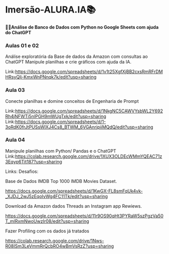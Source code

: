 # Imersão-ALURA.IA📚

🚀🚀**Análise de Banco de Dados com Python no Google Sheets com ajuda do ChatGPT**


### Aulas 01 e 02
Análise exploratória da Base de dados da Amazon com consultas ao ChatGPT
Manipule planilhas e crie gráficos com ajuda da IA.

Link:https://docs.google.com/spreadsheets/d/1v1t25XgfXjBB2cxsRmRFrDMHRsyQlj-KmxWnPNnqk7k/edit?usp=sharing

### Aula 03
Conecte planilhas e domine conceitos de Engenharia de Prompt

Link:https://docs.google.com/spreadsheets/d/1NkgNC5CAWVYsbWL2Y692Rh4jNFWTi5nlPGH9mWUgTxk/edit?usp=sharing
Link:https://docs.google.com/spreadsheets/d/1-3oRdK0frJtPUSsWIXJ4Cs8_BTWM_6VGAnrjpiiMQdQ/edit?usp=sharing

### Aula 04
Manipule planilhas com Python/ Pandas e o ChatGPT
Link:https://colab.research.google.com/drive/1XUX3OLDEcWMmYQEAC71z3Eqyp6Tit187?usp=sharing

Links: 
Desafios:

Base de Dados IMDB  Top 1000 IMDB Movies Dataset.

https://docs.google.com/spreadsheets/d/1KwGX-FL8smFqUk4vk-_XJDJ_2wJ5zEqoIvWg4FC11Tk/edit?usp=sharing

Download da Amazon dados Threads an Instagram app Rewiews.

https://docs.google.com/spreadsheets/d/11r9OS90qHt3PYRaW5szPgzVa50T_mlRxmNwoUwzIr08/edit?usp=sharing

Fazer Profiling com os dados já tratados

https://colab.research.google.com/drive/1Nws-R08ISm3LeVmmRrQcbRO4wBmVsRzZ?usp=sharing
